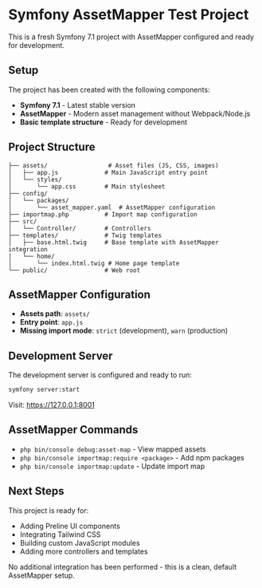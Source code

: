 # Symfony AssetMapper Test Project

This is a fresh Symfony 7.1 project with AssetMapper configured and ready for development.

## Setup

The project has been created with the following components:

- **Symfony 7.1** - Latest stable version
- **AssetMapper** - Modern asset management without Webpack/Node.js
- **Basic template structure** - Ready for development

## Project Structure

```
├── assets/                 # Asset files (JS, CSS, images)
│   ├── app.js             # Main JavaScript entry point
│   └── styles/
│       └── app.css        # Main stylesheet
├── config/
│   └── packages/
│       └── asset_mapper.yaml  # AssetMapper configuration
├── importmap.php          # Import map configuration
├── src/
│   └── Controller/        # Controllers
├── templates/             # Twig templates
│   ├── base.html.twig     # Base template with AssetMapper integration
│   └── home/
│       └── index.html.twig # Home page template
└── public/                # Web root
```

## AssetMapper Configuration

- **Assets path**: `assets/`
- **Entry point**: `app.js`
- **Missing import mode**: `strict` (development), `warn` (production)

## Development Server

The development server is configured and ready to run:

```bash
symfony server:start
```

Visit: https://127.0.0.1:8001

## AssetMapper Commands

- `php bin/console debug:asset-map` - View mapped assets
- `php bin/console importmap:require <package>` - Add npm packages
- `php bin/console importmap:update` - Update import map

## Next Steps

This project is ready for:
- Adding Preline UI components
- Integrating Tailwind CSS
- Building custom JavaScript modules
- Adding more controllers and templates

No additional integration has been performed - this is a clean, default AssetMapper setup.
